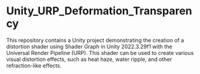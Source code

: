 # Unity_URP_Deformation_Transparency
This repository contains a Unity project demonstrating the creation of a distortion shader using Shader Graph in Unity 2022.3.29f1 with the Universal Render Pipeline (URP). This shader can be used to create various visual distortion effects, such as heat haze, water ripple, and other refraction-like effects.
